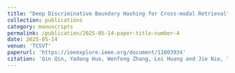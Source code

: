 ```yaml
---
title: "Deep Discriminative Boundary Hashing for Cross-modal Retrieval"
collection: publications
category: manuscripts
permalink: /publication/2025-05-14-paper-title-number-4
date: 2025-05-14
venue: 'TCSVT'
paperurl: 'https://ieeexplore.ieee.org/document/11003934'
citation: 'Qin Qin, Yadong Huo, Wenfeng Zhang, Lei Huang and Jie Nie, "Deep Discriminative Boundary Hashing for Cross-modal Retrieval," IEEE Transactions on Circuits and Systems for Video Technology, doi: 10.1109/TCSVT.2025.3570128.'
---
```

